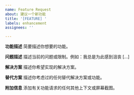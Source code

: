 ```yaml
---
name: Feature Request
about: 建议一个新功能
title: '[FEATURE] '
labels: enhancement
assignees: ''

---
```


**功能描述**
简要描述你想要的功能。

**问题描述**
描述当前的问题或限制。例如：我总是为此感到沮丧 [...]

**解决方案**
描述你希望实现的解决方案。

**替代方案**
描述你考虑过的任何替代解决方案或功能。

**附加信息**
添加有关功能请求的任何其他上下文或屏幕截图。
